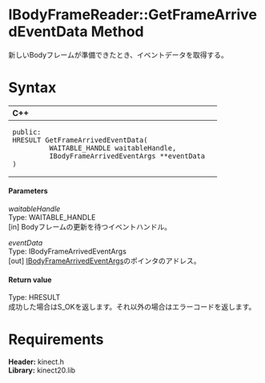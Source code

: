 IBodyFrameReader::GetFrameArrivedEventData Method  
=================================================  

新しいBodyフレームが準備できたとき、イベントデータを取得する。 <span id="syntaxSection"></span>

Syntax  
======  

<table>
<colgroup>
<col width="100%" />
</colgroup>
<thead>
<tr class="header">
<th align="left">C++</th>
</tr>
</thead>
<tbody>
<tr class="odd">
<td align="left"><pre><code>public:  
HRESULT GetFrameArrivedEventData(  
         WAITABLE_HANDLE waitableHandle,  
         IBodyFrameArrivedEventArgs **eventData  
)</code></pre></td>
</tr>
</tbody>
</table>

<span id="ID4EG"></span>
#### Parameters  

*waitableHandle*    
Type: WAITABLE\_HANDLE  
[in] Bodyフレームの更新を待つイベントハンドル。  

*eventData*    
Type: IBodyFrameArrivedEventArgs  
[out] [IBodyFrameArrivedEventArgs](../../IBodyFrameArrivedEventArgs.md)のポインタのアドレス。  

<span id="ID4EP"></span>
#### Return value  

Type: HRESULT  
成功した場合はS\_OKを返します。それ以外の場合はエラーコードを返します。  

<span id="requirements"></span>

Requirements  
============  

**Header:** kinect.h  
**Library:** kinect20.lib  



<!--Please do not edit the data in the comment block below.-->
<!--
TOCTitle : GetFrameArrivedEventData Method
RLTitle : IBodyFrameReader::GetFrameArrivedEventData Method
KeywordK : GetFrameArrivedEventData method
KeywordK : IBodyFrameReader::GetFrameArrivedEventData method
KeywordF : IBodyFrameReader::GetFrameArrivedEventData
KeywordF : GetFrameArrivedEventData
KeywordF : Microsoft.Kinect.kinect.IBodyFrameReader.GetFrameArrivedEventData(WAITABLE_HANDLE,IBodyFrameArrivedEventArgs@)
KeywordA : M:Microsoft.Kinect.kinect.IBodyFrameReader.GetFrameArrivedEventData(WAITABLE_HANDLE,IBodyFrameArrivedEventArgs@)
AssetID : M:Microsoft.Kinect.kinect.IBodyFrameReader.GetFrameArrivedEventData(WAITABLE_HANDLE,IBodyFrameArrivedEventArgs@)
Locale : en-us
CommunityContent : 1
APIType : Managed
APILocation : 
APIName : Microsoft.Kinect.kinect.IBodyFrameReader::GetFrameArrivedEventData
TargetOS : Windows
TopicType : kbSyntax
DevLang : C++
DocSet : K4Wv2
ProjType : K4Wv2Proj
Technology : Kinect for Windows
Product : Kinect for Windows SDK v2
productversion : 20
-->

